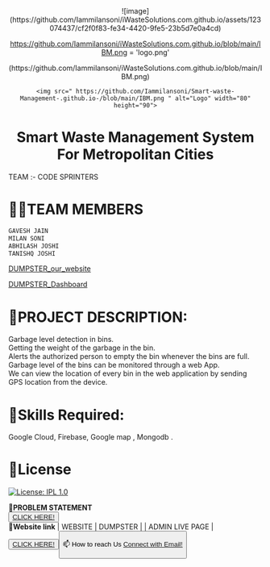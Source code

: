 <div align="center"> ![image](https://github.com/Iammilansoni/iWasteSolutions.com.github.io/assets/123074437/cf2f0f83-fe34-4420-9fe5-23b5d7e0a4cd)


https://github.com/Iammilansoni/iWasteSolutions.com.github.io/blob/main/IBM.png = 'logo.png'




<!-- PROJECT LOGO -->(https://github.com/Iammilansoni/iWasteSolutions.com.github.io/blob/main/IBM.png)

<br />

    <img src=" https://github.com/Iammilansoni/Smart-waste-Management-.github.io-/blob/main/IBM.png " alt="Logo" width="80" height="90">
  </a>
                   

  </div> 
  
  <div align="center">
  
 # **Smart Waste Management System For Metropolitan Cities**      
   </div> 


TEAM :- CODE SPRINTERS    

               

# **👩‍👦TEAM MEMBERS**    
```html                      
GAVESH JAIN          
MILAN SONI        
ABHILASH JOSHI        
TANISHQ JOSHI      
```          
<a href="https://dumpster-beta.vercel.app" class="button icon search">DUMPSTER_our_website</a>

<a href="https://dumpster-beta.vercel.app/dashboard" class="button icon search">DUMPSTER_Dashboard</a>


# **📜PROJECT DESCRIPTION:**          
Garbage level detection in bins.     
Getting the weight of the garbage in the bin.      
Alerts the authorized person to empty the bin whenever the bins are full.     
Garbage level of the bins can be monitored through a web App.        
We can view the location of every bin in the web application by sending GPS location from the device.    

# **🎯Skills Required:**       
Google Cloud, Firebase, Google map , Mongodb .

# **🔑License**
[![License: IPL 1.0](https://img.shields.io/badge/License-IPL_1.0-blue.svg)](https://github.com/IBM-EPBL/IBM-Project-35221-1660282887/blob/main/LICENSE)


       
   
        
              
**🧮PROBLEM STATEMENT**     
<button>
    <a href=" https://gitjaipur.com/codefiesta2-_problem_statements" >CLICK HERE!  </a>
</button>  
**🧮Website link**
| WEBSITE | DUMPSTER    |
| ADMIN LIVE PAGE | <button> <a href= "http://127.0.0.1:5500/index.html" >CLICK HERE! </a> <button>
  
📫 How to reach Us <a href = "mailto: codesprinters27@gmail.com">Connect with Email! </a>





 

